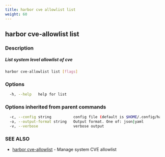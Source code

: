 ```yaml
---
title: harbor cve allowlist list
weight: 60
---
```

## harbor cve-allowlist list

### Description

##### List system level allowlist of cve

```sh
harbor cve-allowlist list [flags]
```

### Options

```sh
  -h, --help   help for list
```

### Options inherited from parent commands

```sh
  -c, --config string          config file (default is $HOME/.config/harbor-cli/config.yaml)
  -o, --output-format string   Output format. One of: json|yaml
  -v, --verbose                verbose output
```

### SEE ALSO

* [harbor cve-allowlist](harbor-cve-allowlist.md)	 - Manage system CVE allowlist

